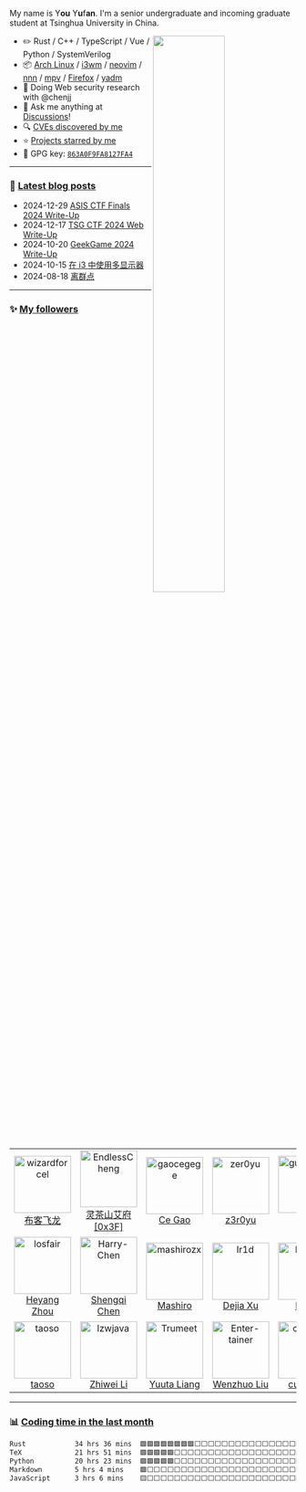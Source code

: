 <!--

Thank you if you like this profile README!

BUT, please DO NOT copy this and create your profile based on it.

You can use it as a reference, and copy a part of it, but DO NOT copy
all of this and create your profile based on it.

It is very common that you forget to change some information and leave
mine in your profile. This has happened too many times.

And, this profile README is auto-updated by GitHub Actions, you can read
[the official documentation](https://docs.github.com/actions) to learn
how to use it.

Only when you know what you are copying should you paste it. So, again,
please DO NOT copy this and create your profile based on it.

What's more, you can find other awesome profile READMEs at
https://github.com/abhisheknaiidu/awesome-github-profile-readme. There
could be a profile README that fits you better than this one.

Wish you a good-looking profile README!

                                   —— ouuan (https://github.com/ouuan)

-->

My name is Y**ou** Y**u**f**an**<!-- the bold part is the origin of my ID -->. I'm a senior undergraduate and incoming graduate student at Tsinghua University in China.

<picture>
    <source media="(prefers-color-scheme: dark)" srcset="https://github-readme-stats-ouuan.vercel.app/api?username=ouuan&theme=dark&show_icons=true">
    <img align="right" width="50%" src="https://github-readme-stats-ouuan.vercel.app/api?username=ouuan&show_icons=true">
</picture>

-   :pencil2: Rust / C++ / TypeScript / Vue / Python / SystemVerilog
-   :package: [Arch Linux](https://wiki.archlinux.org/title/Arch_Linux) / [i3wm](https://i3wm.org/) / [neovim](https://neovim.io/) / [nnn](https://github.com/jarun/nnn) / [mpv](https://mpv.io/) / [Firefox](https://www.mozilla.org/firefox/) / [yadm](https://github.com/TheLocehiliosan/yadm)
-   :seedling: Doing Web security research with @chenjj
-   :thought_balloon: Ask me anything at [Discussions](https://github.com/ouuan/ouuan/discussions/new/choose)!
-   :mag: [CVEs discovered by me](CVE.md)
-   :star: [Projects starred by me](AWESOME-STARS.md)
-   :key: GPG key: [`863A0F9FA8127FA4`](https://github.com/ouuan.gpg)

---

### :pencil: [Latest blog posts](https://ouuan.moe?utm_source=GitHubProfile)

<!--START_SECTION:blog-posts-->
-   2024-12-29 [ASIS CTF Finals 2024 Write-Up](https://ouuan.moe/post/2024/12/asis-ctf-finals-2024?utm_source=GitHubProfile)
-   2024-12-17 [TSG CTF 2024 Web Write-Up](https://ouuan.moe/post/2024/12/tsgctf-2024-web?utm_source=GitHubProfile)
-   2024-10-20 [GeekGame 2024 Write-Up](https://ouuan.moe/post/2024/10/geekgame-2024?utm_source=GitHubProfile)
-   2024-10-15 [在 i3 中使用多显示器](https://ouuan.moe/post/2024/10/i3-multi-monitor?utm_source=GitHubProfile)
-   2024-08-18 [离群点](https://ouuan.moe/post/2024/07/outlier?utm_source=GitHubProfile)
<!--END_SECTION:blog-posts-->

---

### :sparkles: [My followers](src/getTopFollowers.py)

<!--START_SECTION:top-followers-->
<table>
  <tr>
    <td align="center">
      <a href="https://github.com/wizardforcel">
        <img src="https://avatars2.githubusercontent.com/u/5080126" width="100px;" alt="wizardforcel"/>
      </a>
      <br />
      <a href="https://github.com/wizardforcel">布客飞龙</a>
    </td>
    <td align="center">
      <a href="https://github.com/EndlessCheng">
        <img src="https://avatars2.githubusercontent.com/u/7086966" width="100px;" alt="EndlessCheng"/>
      </a>
      <br />
      <a href="https://github.com/EndlessCheng">灵茶山艾府 [0x3F]</a>
    </td>
    <td align="center">
      <a href="https://github.com/gaocegege">
        <img src="https://avatars2.githubusercontent.com/u/5100735" width="100px;" alt="gaocegege"/>
      </a>
      <br />
      <a href="https://github.com/gaocegege">Ce Gao</a>
    </td>
    <td align="center">
      <a href="https://github.com/zer0yu">
        <img src="https://avatars2.githubusercontent.com/u/16551733" width="100px;" alt="zer0yu"/>
      </a>
      <br />
      <a href="https://github.com/zer0yu">z3r0yu</a>
    </td>
    <td align="center">
      <a href="https://github.com/guofei9987">
        <img src="https://avatars2.githubusercontent.com/u/19920283" width="100px;" alt="guofei9987"/>
      </a>
      <br />
      <a href="https://github.com/guofei9987">郭飞</a>
    </td>
    <td align="center">
      <a href="https://github.com/hua1995116">
        <img src="https://avatars2.githubusercontent.com/u/12070073" width="100px;" alt="hua1995116"/>
      </a>
      <br />
      <a href="https://github.com/hua1995116">蓝色的秋风</a>
    </td>
    <td align="center">
      <a href="https://github.com/lowlighter">
        <img src="https://avatars2.githubusercontent.com/u/22963968" width="100px;" alt="lowlighter"/>
      </a>
      <br />
      <a href="https://github.com/lowlighter">Simon Lecoq</a>
    </td>
  </tr>
  <tr>
    <td align="center">
      <a href="https://github.com/losfair">
        <img src="https://avatars2.githubusercontent.com/u/6104981" width="100px;" alt="losfair"/>
      </a>
      <br />
      <a href="https://github.com/losfair">Heyang Zhou</a>
    </td>
    <td align="center">
      <a href="https://github.com/Harry-Chen">
        <img src="https://avatars2.githubusercontent.com/u/2819727" width="100px;" alt="Harry-Chen"/>
      </a>
      <br />
      <a href="https://github.com/Harry-Chen">Shengqi Chen</a>
    </td>
    <td align="center">
      <a href="https://github.com/mashirozx">
        <img src="https://avatars2.githubusercontent.com/u/16148054" width="100px;" alt="mashirozx"/>
      </a>
      <br />
      <a href="https://github.com/mashirozx">Mashiro</a>
    </td>
    <td align="center">
      <a href="https://github.com/Ir1d">
        <img src="https://avatars2.githubusercontent.com/u/10709657" width="100px;" alt="Ir1d"/>
      </a>
      <br />
      <a href="https://github.com/Ir1d">Dejia Xu</a>
    </td>
    <td align="center">
      <a href="https://github.com/Konano">
        <img src="https://avatars2.githubusercontent.com/u/22500116" width="100px;" alt="Konano"/>
      </a>
      <br />
      <a href="https://github.com/Konano">Nano</a>
    </td>
    <td align="center">
      <a href="https://github.com/SunsetMkt">
        <img src="https://avatars2.githubusercontent.com/u/26019675" width="100px;" alt="SunsetMkt"/>
      </a>
      <br />
      <a href="https://github.com/SunsetMkt">Sunset Mikoto</a>
    </td>
    <td align="center">
      <a href="https://github.com/clansty">
        <img src="https://avatars2.githubusercontent.com/u/18461360" width="100px;" alt="clansty"/>
      </a>
      <br />
      <a href="https://github.com/clansty">凌莞~(=^▽^=)</a>
    </td>
  </tr>
  <tr>
    <td align="center">
      <a href="https://github.com/taoso">
        <img src="https://avatars2.githubusercontent.com/u/2030591" width="100px;" alt="taoso"/>
      </a>
      <br />
      <a href="https://github.com/taoso">taoso</a>
    </td>
    <td align="center">
      <a href="https://github.com/lzwjava">
        <img src="https://avatars2.githubusercontent.com/u/5022872" width="100px;" alt="lzwjava"/>
      </a>
      <br />
      <a href="https://github.com/lzwjava">Zhiwei Li</a>
    </td>
    <td align="center">
      <a href="https://github.com/Trumeet">
        <img src="https://avatars2.githubusercontent.com/u/17158086" width="100px;" alt="Trumeet"/>
      </a>
      <br />
      <a href="https://github.com/Trumeet">Yuuta Liang</a>
    </td>
    <td align="center">
      <a href="https://github.com/Enter-tainer">
        <img src="https://avatars2.githubusercontent.com/u/25521218" width="100px;" alt="Enter-tainer"/>
      </a>
      <br />
      <a href="https://github.com/Enter-tainer">Wenzhuo Liu</a>
    </td>
    <td align="center">
      <a href="https://github.com/cubercsl">
        <img src="https://avatars2.githubusercontent.com/u/22931465" width="100px;" alt="cubercsl"/>
      </a>
      <br />
      <a href="https://github.com/cubercsl">cubercsl</a>
    </td>
    <td align="center">
      <a href="https://github.com/iBug">
        <img src="https://avatars2.githubusercontent.com/u/7273074" width="100px;" alt="iBug"/>
      </a>
      <br />
      <a href="https://github.com/iBug">iBug</a>
    </td>
    <td align="center">
      <a href="https://github.com/so1ve">
        <img src="https://avatars2.githubusercontent.com/u/58381667" width="100px;" alt="so1ve"/>
      </a>
      <br />
      <a href="https://github.com/so1ve">Ray</a>
    </td>
  </tr>
</table>
<!--END_SECTION:top-followers-->

---

### :bar_chart: [Coding time in the last month](https://github.com/muety/wakapi)

<!--START_SECTION:waka-->

```txt
Rust            34 hrs 36 mins  🟩🟩🟩🟩🟩🟩🟩🟩⬜⬜⬜⬜⬜⬜⬜⬜⬜⬜⬜⬜⬜⬜⬜⬜⬜   32.92 %
TeX             21 hrs 51 mins  🟩🟩🟩🟩🟩⬜⬜⬜⬜⬜⬜⬜⬜⬜⬜⬜⬜⬜⬜⬜⬜⬜⬜⬜⬜   20.78 %
Python          20 hrs 23 mins  🟩🟩🟩🟩🟩⬜⬜⬜⬜⬜⬜⬜⬜⬜⬜⬜⬜⬜⬜⬜⬜⬜⬜⬜⬜   19.39 %
Markdown        5 hrs 4 mins    🟩⬜⬜⬜⬜⬜⬜⬜⬜⬜⬜⬜⬜⬜⬜⬜⬜⬜⬜⬜⬜⬜⬜⬜⬜   04.82 %
JavaScript      3 hrs 6 mins    🟨⬜⬜⬜⬜⬜⬜⬜⬜⬜⬜⬜⬜⬜⬜⬜⬜⬜⬜⬜⬜⬜⬜⬜⬜   02.95 %
```

<!--END_SECTION:waka-->
